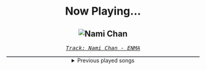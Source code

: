 <div align="center"> 
<h1>Now Playing...</h1>

![Nami Chan](https://i.scdn.co/image/ab67616d00001e02ec9f2da03068c09e66401a9f)
--
_<samp><a href="https://open.spotify.com/track/4YMS8InWTKHbwluZEZBLsx">Track: Nami Chan - ENMA</a></samp>_

<div style="border: 1px #4B5054 solid"></div>
<details>
  <summary>
    Previous played songs
  </summary>
  <table>
    <thead>
      <tr>
        <th>
          Artist
        </th>
        <th>
          Song
        </th>
        <th>
          Link
        </th>
      </tr>
    </thead>
    <tbody>
      <tr><td>ENMA</td><td>Nami Chan</td><td><a href="https://open.spotify.com/track/4YMS8InWTKHbwluZEZBLsx">https://open.spotify.com/track/4YMS8InWTKHbwluZEZBLsx</a></td></tr><tr><td>ENMA</td><td>Königschakra</td><td><a href="https://open.spotify.com/track/1aMZNULT5x5EHC1tceVcX4">https://open.spotify.com/track/1aMZNULT5x5EHC1tceVcX4</a></td></tr><tr><td>Anbu Monastir</td><td>Der sechste Hokage - Kakashi</td><td><a href="https://open.spotify.com/track/5a1qjwpNTOO0IoZ3Bl1ybs">https://open.spotify.com/track/5a1qjwpNTOO0IoZ3Bl1ybs</a></td></tr><tr><td>ENMA</td><td>9 Schwertscheiden</td><td><a href="https://open.spotify.com/track/1aXNdmw4aJ1zlctiTjV1iC">https://open.spotify.com/track/1aXNdmw4aJ1zlctiTjV1iC</a></td></tr><tr><td>ENMA</td><td>Eren Jäger</td><td><a href="https://open.spotify.com/track/4Z65vv4HB1FSl6ymKF2Ylv">https://open.spotify.com/track/4Z65vv4HB1FSl6ymKF2Ylv</a></td></tr><tr><td>ENMA</td><td>Das Leben des Sai</td><td><a href="https://open.spotify.com/track/2PFhhpcJBrRY9TupsoEIlu">https://open.spotify.com/track/2PFhhpcJBrRY9TupsoEIlu</a></td></tr><tr><td>ENMA</td><td>Badass</td><td><a href="https://open.spotify.com/track/0BcHvWdmrknSxmZxt5diht">https://open.spotify.com/track/0BcHvWdmrknSxmZxt5diht</a></td></tr><tr><td>ENMA</td><td>Black Leg - Instrumental</td><td><a href="https://open.spotify.com/track/5OhExrRM6gL0k9mMn6sr3v">https://open.spotify.com/track/5OhExrRM6gL0k9mMn6sr3v</a></td></tr><tr><td>ENMA</td><td>Black Leg (Sanji Song)</td><td><a href="https://open.spotify.com/track/7JMJlvMIhphXYQd1ZDgIxU">https://open.spotify.com/track/7JMJlvMIhphXYQd1ZDgIxU</a></td></tr><tr><td>ENMA</td><td>Piratenjäger - Instrumental</td><td><a href="https://open.spotify.com/track/5DGgy9Jbh6ciP1OL7KDIA4">https://open.spotify.com/track/5DGgy9Jbh6ciP1OL7KDIA4</a></td></tr><tr><td>ENMA</td><td>Piratenjäger (Zorro Song)</td><td><a href="https://open.spotify.com/track/7IimGuQcXnVs3I54FZFCgI">https://open.spotify.com/track/7IimGuQcXnVs3I54FZFCgI</a></td></tr><tr><td>ENMA</td><td>Robin Chan</td><td><a href="https://open.spotify.com/track/099fcUrqMBU37dCdfShcqe">https://open.spotify.com/track/099fcUrqMBU37dCdfShcqe</a></td></tr><tr><td>ENMA</td><td>Formel 6</td><td><a href="https://open.spotify.com/track/4OpihpMU20T9K2TC7NTGmC">https://open.spotify.com/track/4OpihpMU20T9K2TC7NTGmC</a></td></tr><tr><td>ENMA</td><td>Sterben im Stehen (Whitebeard Song)</td><td><a href="https://open.spotify.com/track/2XZcFHgFaGB0OrZAwJEDxp">https://open.spotify.com/track/2XZcFHgFaGB0OrZAwJEDxp</a></td></tr><tr><td>ENMA</td><td>Trommeln der Befreiung - Instrumental</td><td><a href="https://open.spotify.com/track/3bziY437g7qdmvavFwsd8s">https://open.spotify.com/track/3bziY437g7qdmvavFwsd8s</a></td></tr><tr><td>ENMA</td><td>Trommeln der Befreiung</td><td><a href="https://open.spotify.com/track/41tGPvL8KmkThV57zCKLW7">https://open.spotify.com/track/41tGPvL8KmkThV57zCKLW7</a></td></tr><tr><td>ENMA</td><td>Kaiser Kaido - Instrumental</td><td><a href="https://open.spotify.com/track/7cUw6FW12NiDpp0pRuDi8Y">https://open.spotify.com/track/7cUw6FW12NiDpp0pRuDi8Y</a></td></tr><tr><td>ENMA</td><td>Kaiser Kaido</td><td><a href="https://open.spotify.com/track/4erD2PHeEXEpXnh73C5GZj">https://open.spotify.com/track/4erD2PHeEXEpXnh73C5GZj</a></td></tr><tr><td>ENMA</td><td>Overpowered</td><td><a href="https://open.spotify.com/track/4fAjycTqCplzxugPQQw5w7">https://open.spotify.com/track/4fAjycTqCplzxugPQQw5w7</a></td></tr><tr><td>Anbu Monastir</td><td>Dattebayo 2</td><td><a href="https://open.spotify.com/track/2SGYQDbUA2W15PF1C2y3ZJ">https://open.spotify.com/track/2SGYQDbUA2W15PF1C2y3ZJ</a></td></tr>
    </tbody>
  </table>
</details>

</div>
